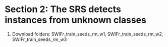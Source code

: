 # Section 2: The SRS detects instances from unknown classes

1. Download folders: SWIFr_train_seeds_rm_w1, SWIFr_train_seeds_rm_w2, SWIFr_train_seeds_rm_w3
